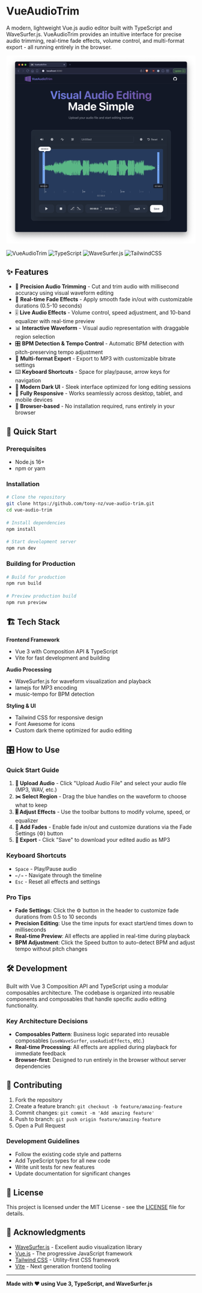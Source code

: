 # VueAudioTrim

A modern, lightweight Vue.js audio editor built with TypeScript and WaveSurfer.js. VueAudioTrim provides an intuitive interface for precise audio trimming, real-time fade effects, volume control, and multi-format export - all running entirely in the browser.

![VueAudioTrim Screenshot](screenshot.png)

![VueAudioTrim](https://img.shields.io/badge/Vue-3.x-4FC08D?style=flat-square&logo=vue.js&logoColor=white)
![TypeScript](https://img.shields.io/badge/TypeScript-5.x-3178C6?style=flat-square&logo=typescript&logoColor=white)
![WaveSurfer.js](https://img.shields.io/badge/WaveSurfer.js-7.x-FF6B6B?style=flat-square)
![TailwindCSS](https://img.shields.io/badge/TailwindCSS-3.x-38B2AC?style=flat-square&logo=tailwind-css&logoColor=white)

## ✨ Features

- 🎵 **Precision Audio Trimming** - Cut and trim audio with millisecond accuracy using visual waveform editing
- 🔄 **Real-time Fade Effects** - Apply smooth fade in/out with customizable durations (0.5-10 seconds)
- 🎚️ **Live Audio Effects** - Volume control, speed adjustment, and 10-band equalizer with real-time preview
- 📊 **Interactive Waveform** - Visual audio representation with draggable region selection
- 🎛️ **BPM Detection & Tempo Control** - Automatic BPM detection with pitch-preserving tempo adjustment
- 💾 **Multi-format Export** - Export to MP3 with customizable bitrate settings
- ⌨️ **Keyboard Shortcuts** - Space for play/pause, arrow keys for navigation
- 🌙 **Modern Dark UI** - Sleek interface optimized for long editing sessions
- 📱 **Fully Responsive** - Works seamlessly across desktop, tablet, and mobile devices
- 🚀 **Browser-based** - No installation required, runs entirely in your browser

## 🚀 Quick Start

### Prerequisites

- Node.js 16+
- npm or yarn

### Installation

```bash
# Clone the repository
git clone https://github.com/tony-nz/vue-audio-trim.git
cd vue-audio-trim

# Install dependencies
npm install

# Start development server
npm run dev
```

### Building for Production

```bash
# Build for production
npm run build

# Preview production build
npm run preview
```

## 🏗️ Tech Stack

**Frontend Framework**
- Vue 3 with Composition API & TypeScript
- Vite for fast development and building

**Audio Processing**
- WaveSurfer.js for waveform visualization and playback
- lamejs for MP3 encoding
- music-tempo for BPM detection

**Styling & UI**
- Tailwind CSS for responsive design
- Font Awesome for icons
- Custom dark theme optimized for audio editing

## 🎛️ How to Use

### Quick Start Guide

1. **📁 Upload Audio** - Click "Upload Audio File" and select your audio file (MP3, WAV, etc.)
2. **✂️ Select Region** - Drag the blue handles on the waveform to choose what to keep
3. **🎚️ Adjust Effects** - Use the toolbar buttons to modify volume, speed, or equalizer
4. **🔄 Add Fades** - Enable fade in/out and customize durations via the Fade Settings (⚙️) button
5. **💾 Export** - Click "Save" to download your edited audio as MP3

### Keyboard Shortcuts

- `Space` - Play/Pause audio
- `←/→` - Navigate through the timeline
- `Esc` - Reset all effects and settings

### Pro Tips

- **Fade Settings**: Click the ⚙️ button in the header to customize fade durations from 0.5 to 10 seconds
- **Precision Editing**: Use the time inputs for exact start/end times down to milliseconds
- **Real-time Preview**: All effects are applied in real-time during playback
- **BPM Adjustment**: Click the Speed button to auto-detect BPM and adjust tempo without pitch changes

## 🛠️ Development

Built with Vue 3 Composition API and TypeScript using a modular composables architecture. The codebase is organized into reusable components and composables that handle specific audio editing functionality.

### Key Architecture Decisions

- **Composables Pattern**: Business logic separated into reusable composables (`useWaveSurfer`, `useAudioEffects`, etc.)
- **Real-time Processing**: All effects are applied during playback for immediate feedback
- **Browser-first**: Designed to run entirely in the browser without server dependencies

## 🤝 Contributing

1. Fork the repository
2. Create a feature branch: `git checkout -b feature/amazing-feature`
3. Commit changes: `git commit -m 'Add amazing feature'`
4. Push to branch: `git push origin feature/amazing-feature`
5. Open a Pull Request

### Development Guidelines

- Follow the existing code style and patterns
- Add TypeScript types for all new code
- Write unit tests for new features
- Update documentation for significant changes

## 📄 License

This project is licensed under the MIT License - see the [LICENSE](LICENSE) file for details.

## 🙏 Acknowledgments

- [WaveSurfer.js](https://wavesurfer.xyz/) - Excellent audio visualization library
- [Vue.js](https://vuejs.org/) - The progressive JavaScript framework
- [Tailwind CSS](https://tailwindcss.com/) - Utility-first CSS framework
- [Vite](https://vitejs.dev/) - Next generation frontend tooling

---

**Made with ❤️ using Vue 3, TypeScript, and WaveSurfer.js**
